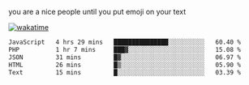 you are a nice people until you put emoji on your text

[![wakatime](https://wakatime.com/badge/user/87646243-158a-4241-a3cb-668e1fa2dbb8.svg)](https://wakatime.com/@87646243-158a-4241-a3cb-668e1fa2dbb8)
<!--START_SECTION:waka-->

```txt
JavaScript   4 hrs 29 mins   ███████████████░░░░░░░░░░   60.40 %
PHP          1 hr 7 mins     ███▓░░░░░░░░░░░░░░░░░░░░░   15.08 %
JSON         31 mins         █▓░░░░░░░░░░░░░░░░░░░░░░░   06.97 %
HTML         26 mins         █▒░░░░░░░░░░░░░░░░░░░░░░░   05.90 %
Text         15 mins         █░░░░░░░░░░░░░░░░░░░░░░░░   03.39 %
```

<!--END_SECTION:waka-->
